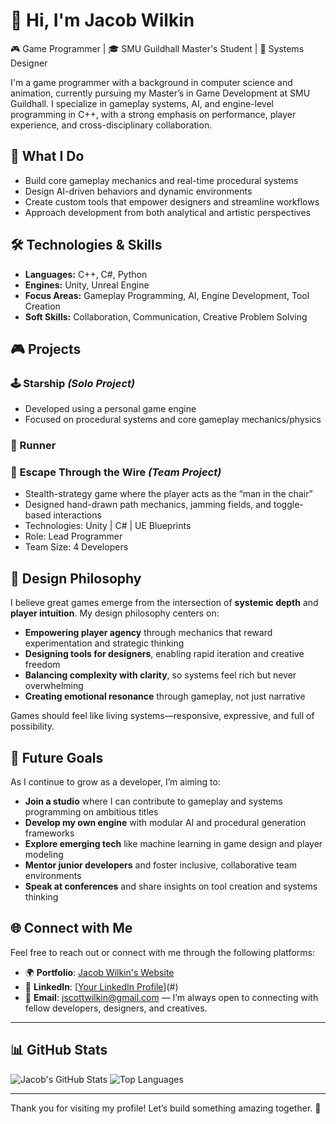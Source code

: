 # 👋 Hi, I'm Jacob Wilkin

🎮 Game Programmer | 🎓 SMU Guildhall Master's Student | 🧠 Systems Designer

I'm a game programmer with a background in computer science and animation, currently pursuing my Master’s in Game Development at SMU Guildhall. I specialize in gameplay systems, AI, and engine-level programming in C++, with a strong emphasis on performance, player experience, and cross-disciplinary collaboration.

## 🧠 What I Do

- Build core gameplay mechanics and real-time procedural systems
- Design AI-driven behaviors and dynamic environments
- Create custom tools that empower designers and streamline workflows
- Approach development from both analytical and artistic perspectives

## 🛠️ Technologies & Skills

- **Languages:** C++, C#, Python
- **Engines:** Unity, Unreal Engine
- **Focus Areas:** Gameplay Programming, AI, Engine Development, Tool Creation
- **Soft Skills:** Collaboration, Communication, Creative Problem Solving

## 🎮 Projects

### 🕹️ Starship *(Solo Project)*
- Developed using a personal game engine
- Focused on procedural systems and core gameplay mechanics/physics

### 🚀 Runner

### 🧠 Escape Through the Wire *(Team Project)*
- Stealth-strategy game where the player acts as the “man in the chair”
- Designed hand-drawn path mechanics, jamming fields, and toggle-based interactions
- Technologies: Unity | C# | UE Blueprints
- Role: Lead Programmer
- Team Size: 4 Developers

## 🎯 Design Philosophy

I believe great games emerge from the intersection of **systemic depth** and **player intuition**. My design philosophy centers on:

- **Empowering player agency** through mechanics that reward experimentation and strategic thinking
- **Designing tools for designers**, enabling rapid iteration and creative freedom
- **Balancing complexity with clarity**, so systems feel rich but never overwhelming
- **Creating emotional resonance** through gameplay, not just narrative

Games should feel like living systems—responsive, expressive, and full of possibility.

## 🚀 Future Goals

As I continue to grow as a developer, I’m aiming to:

- **Join a studio** where I can contribute to gameplay and systems programming on ambitious titles
- **Develop my own engine** with modular AI and procedural generation frameworks
- **Explore emerging tech** like machine learning in game design and player modeling
- **Mentor junior developers** and foster inclusive, collaborative team environments
- **Speak at conferences** and share insights on tool creation and systems thinking

## 🌐 Connect with Me

Feel free to reach out or connect with me through the following platforms:

- 🌍 **Portfolio**: [Jacob Wilkin's Website](https://sites.google.com/view/jacobwilkin/home)
- 💼 **LinkedIn**: [[Your LinkedIn Profile](https://www.linkedin.com/in/jacob-wilkin-6ba91b231/)](#)
- 📧 **Email**: [jscottwilkin@gmail.com](mailto:jscottwilkin@gmail.com)  — I’m always open to connecting with fellow developers, designers, and creatives.

---

## 📊 GitHub Stats

![Jacob's GitHub Stats](https://github-readme-stats.vercel.app/api?username=your-github-username&show_icons=true&theme=radical)
![Top Languages](https://github-readme-stats.vercel.app/api/top-langs/?username=your-github-username&layout=compact&theme=radical)

---

Thank you for visiting my profile! Let’s build something amazing together. 🚀
